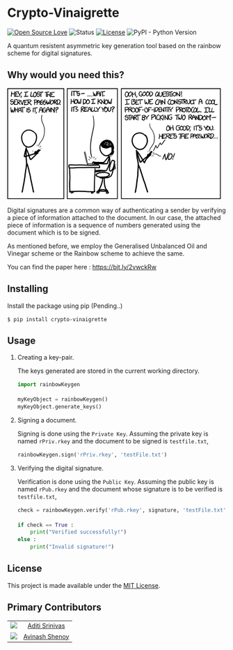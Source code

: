 # Crypto-Vinaigrette
[![Open Source Love](https://badges.frapsoft.com/os/v1/open-source.svg?v=103)]()
![Status](https://img.shields.io/badge/status-active-brightgreen.svg?style=flat)
[![License](https://img.shields.io/badge/license-mit-brightgreen.svg?style=flat)](https://github.com/aditisrinivas97/Crypto-Vinaigrette/blob/master/LICENSE)
![PyPI - Python Version](https://img.shields.io/pypi/pyversions/Django.svg)

A quantum resistent asymmetric key generation tool based on the rainbow scheme for digital signatures.

## Why would you need this?

![Auth Comic](https://github.com/aditisrinivas97/Crypto-Vinaigrette/blob/master/extras/identity.png)

Digital signatures are a common way of authenticating a sender by verifying a piece of information attached to the document. In our case, the attached piece of information is a sequence of numbers generated using the document which is to be signed. <br>

As mentioned before, we employ the Generalised Unbalanced Oil and Vinegar scheme or the Rainbow scheme to achieve the same. <br>

You can find the paper here : https://bit.ly/2vwckRw


## Installing

Install the package using pip  (Pending..)

```
$ pip install crypto-vinaigrette
``` 

## Usage

1. Creating a key-pair. <br>

    The keys generated are stored in the current working directory.

    ```python
    import rainbowKeygen

    myKeyObject = rainbowKeygen()
    myKeyObject.generate_keys()
    ``` 

2. Signing a document. <br>

    Signing is done using the `Private Key`. Assuming the private key is named `rPriv.rkey` and the document to be signed is `testfile.txt`,
    
    ```python
    rainbowKeygen.sign('rPriv.rkey', 'testFile.txt')
    ``` 

3. Verifying the digital signature. <br>

    Verification is done using the `Public Key`. Assuming the public key is named `rPub.rkey` and the document whose signature is to be verified is `testfile.txt`,

    ```python
    check = rainbowKeygen.verify('rPub.rkey', signature, 'testFile.txt')

    if check == True :
        print("Verified successfully!")
    else :
        print("Invalid signature!")
    ``` 

## License

This project is made available under the [MIT License](http://www.opensource.org/licenses/mit-license.php).

## Primary Contributors

| | |
|:-:|:-:|
|<img src="https://github.com/aditisrinivas97.png" width="48">  | [Aditi Srinivas](https://github.com/aditisrinivas97) |
|<img src="https://github.com/avinashshenoy97.png" width="48">  | [Avinash Shenoy](https://github.com/avinashshenoy97) |